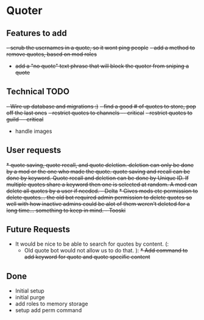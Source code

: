 # Quoter

## Features to add
~~- scrub the usernames in a quote, so it wont ping people~~
~~- add a method to remove quotes, based on mod roles~~
- ~~add a "no quote" text phrase that will block the quoter from sniping a quote~~

## Technical TODO
~~- Wire up database and migrations :)~~
~~- find a good # of quotes to store, pop off the last ones~~
~~- restrict quotes to channels -- critical~~
~~- restrict quotes to guild -- critical~~
- handle images


## User requests

~~* quote saving, quote recall, and quote deletion. deletion can only be done by a mod or the one who made the quote. quote saving and recall can be done by keyword. Quote recall and deletion can be done by Unique ID. If multiple quotes share a keyword then one is selected at random. A mod can delete all quotes by a user if needed. - Delta~~
~~* Gives mods etc permission to delete quotes... the old bot required admin permission to delete quotes so well with how inactive admins could be alot of them weren't deleted for a long time... something to keep in mind. - Tooski~~

## Future Requests

* It would be nice to be able to search for quotes by content. (:
  * Old quote bot would not allow us to do that. ):
 ~~* Add command to add keyword for quote and quote specific content~~

## Done
 
 - Initial setup
 - initial purge
 - add roles to memory storage
 - setup add perm command
